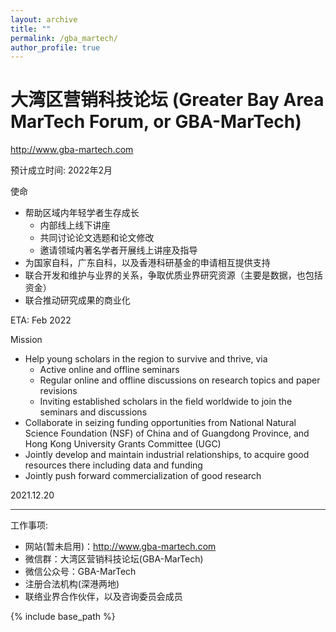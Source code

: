 ```yaml
---
layout: archive
title: ""
permalink: /gba_martech/
author_profile: true
---
```


大湾区营销科技论坛 (Greater Bay Area MarTech Forum, or GBA-MarTech)
====

<a href="http://www.gba-martech.com" target="_blank">http://www.gba-martech.com</a>

预计成立时间: 2022年2月

使命
* 帮助区域内年轻学者生存成长
    * 内部线上线下讲座
    * 共同讨论论文选题和论文修改
    * 邀请领域内著名学者开展线上讲座及指导
* 为国家自科，广东自科，以及香港科研基金的申请相互提供支持
* 联合开发和维护与业界的关系，争取优质业界研究资源（主要是数据，也包括资金）
* 联合推动研究成果的商业化

ETA: Feb 2022

Mission
* Help young scholars in the region to survive and thrive, via
    * Active online and offline seminars
    * Regular online and offline discussions on research topics and paper revisions
    * Inviting established scholars in the field worldwide to join the seminars and discussions
* Collaborate in seizing funding opportunities from National Natural Science Foundation (NSF) of China and of Guangdong Province, and Hong Kong University Grants Committee (UGC)
* Jointly develop and maintain industrial relationships, to acquire good resources there including data and funding
* Jointly push forward commercialization of good research

2021.12.20

<hr style="height:1px;border:none;color:#333;background-color:#333;">

工作事项:
* 网站(暂未启用)：http://www.gba-martech.com
* 微信群：大湾区营销科技论坛(GBA-MarTech)
* 微信公众号：GBA-MarTech
* 注册合法机构(深港两地)
* 联络业界合作伙伴，以及咨询委员会成员

{% include base_path %}

<!-- below includes the original papers -->
<!--

{% for post in site.publications reversed %}
  {% include archive-single.html %}
{% endfor %}

-->